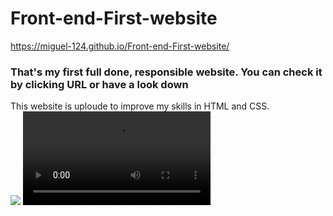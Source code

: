 # Front-end-First-website
https://miguel-124.github.io/Front-end-First-website/
### That's my first full done, responsible website. You can check it by clicking URL or have a look down
This website is uploude to improve my skills in HTML and CSS.  
![](https://github.com/Miguel-124/Front-end-First-website/blob/main/images/Strona.gif)
![](https://github.com/Miguel-124/Front-end-First-website/blob/main/images/Strona.mkv)
